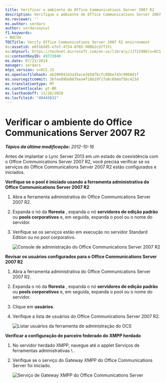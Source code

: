 ```yaml
---
title: Verificar o ambiente do Office Communications Server 2007 R2
description: Verifique o ambiente do Office Communications Server 2007 R2.
ms.reviewer: ''
ms.author: serdars
author: serdarsoysal
f1.keywords:
- NOCSH
TOCTitle: Verify Office Communications Server 2007 R2 environment
ms:assetid: e051bdd5-e7ef-4754-8705-900b2c57f37c
ms:mtpsurl: https://technet.microsoft.com/en-us/library/JJ721906(v=OCS.15)
ms:contentKeyID: 49733840
ms.date: 07/23/2014
manager: serdars
mtps_version: v=OCS.15
ms.openlocfilehash: eb200941b3a35ece2b587bcfc89be743c9960d1f
ms.sourcegitcommit: 36fee89bb887bea4f18b19f17a8c69daf5bc423d
ms.translationtype: MT
ms.contentlocale: pt-BR
ms.lasthandoff: 11/26/2020
ms.locfileid: "49443631"
---
```

# <a name="verify-office-communications-server-2007-r2-environment"></a>Verificar o ambiente do Office Communications Server 2007 R2

<div data-xmlns="http://www.w3.org/1999/xhtml">

<div class="topic" data-xmlns="http://www.w3.org/1999/xhtml" data-msxsl="urn:schemas-microsoft-com:xslt" data-cs="https://msdn.microsoft.com/">

<div data-asp="https://msdn2.microsoft.com/asp">



</div>

<div id="mainSection">

<div id="mainBody">

<span> </span>

_**Tópico da última modificação:** 2012-10-16_

Antes de implantar o Lync Server 2013 em um estado de coexistência com o Office Communications Server 2007 R2, você precisa verificar se os serviços do Office Communications Server 2007 R2 estão configurados e iniciados.

**Verifique se o pool é iniciado usando a ferramenta administrativa do Office Communications Server 2007 R2**

1.  Abra a ferramenta administrativa do Office Communications Server 2007 R2.

2.  Expanda o nó da **floresta** , expanda o nó **servidores de edição padrão** ou **pools corporativos** e, em seguida, expanda o pool ou o nome do servidor.

3.  Verifique se os serviços estão em execução no servidor Standard Edition ou no pool corporativo.
    
    ![Console de administração do Office Communications Server 2007 R2](images/JJ721906.76897b6d-f433-47d2-930d-0816fc30a3c2(OCS.15).jpg "Console de administração do Office Communications Server 2007 R2")

**Revisar os usuários configurados para o Office Communications Server 2007 R2**

1.  Abra a ferramenta administrativa do Office Communications Server 2007 R2.

2.  Expanda o nó da **floresta** , expanda o nó **servidores de edição padrão** ou **pools corporativos** e, em seguida, expanda o pool ou o nome do servidor.

3.  Clique em **usuários**.

4.  Verifique a lista de usuários do Office Communications Server 2007 R2.
    
    ![Listar usuários da ferramenta de administração do OCS](images/JJ721906.f6bb7c4f-cbed-4389-8d0a-69a28577f17a(OCS.15).jpg "Listar usuários da ferramenta de administração do OCS")

**Verificar a configuração de parceiro federado do XMPP herdado**

1.  No servidor herdado XMPP, navegue até o applet Serviços de ferramentas administrativas \\ .

2.  Verifique se o serviço do Gateway XMPP do Office Communications Server foi iniciado.
    
    ![Serviço de Gateway XMPP do Office Communications Server](images/JJ721906.23223724-3c4b-4cb9-ace2-1cab2c3c91c3(OCS.15).jpg "Serviço de Gateway XMPP do Office Communications Server")

</div>

<span> </span>

</div>

</div>

</div>

